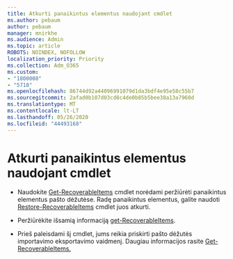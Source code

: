 ```yaml
---
title: Atkurti panaikintus elementus naudojant cmdlet
ms.author: pebaum
author: pebaum
manager: mnirkhe
ms.audience: Admin
ms.topic: article
ROBOTS: NOINDEX, NOFOLLOW
localization_priority: Priority
ms.collection: Adm_O365
ms.custom:
- "1800008"
- "5718"
ms.openlocfilehash: 86744d92a44096991079d1da3bdf4e95e58c55b7
ms.sourcegitcommit: 2afad0b107d03cd8c4de0b85b5bee38a13a7960d
ms.translationtype: MT
ms.contentlocale: lt-LT
ms.lasthandoff: 05/26/2020
ms.locfileid: "44493168"
---
```

# <a name="recover-deleted-items-with-cmdlet"></a>Atkurti panaikintus elementus naudojant cmdlet

- Naudokite [Get-RecoverableItems](https://docs.microsoft.com/powershell/module/exchange/get-recoverableitems?view=exchange-ps) cmdlet norėdami peržiūrėti panaikintus elementus pašto dėžutėse. Radę panaikintus elementus, galite naudoti [Restore-RecoverableItems](https://docs.microsoft.com/powershell/module/exchange/Restore-RecoverableItems?view=exchange-ps) cmdlet juos atkurti.

- Peržiūrėkite išsamią informaciją [get-RecoverableItems](https://docs.microsoft.com/powershell/module/exchange/get-recoverableitems?view=exchange-ps).

- Prieš paleisdami šį cmdlet, jums reikia priskirti pašto dėžutės importavimo eksportavimo vaidmenį. Daugiau informacijos rasite [Get-RecoverableItems.](https://docs.microsoft.com/powershell/module/exchange/get-recoverableitems?view=exchange-ps)
